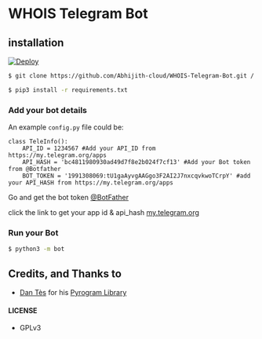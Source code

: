 # WHOIS Telegram Bot
## installation
[![Deploy](https://www.herokucdn.com/deploy/button.svg)](https://heroku.com/deploy?template=https://github.com/Abhijith-cloud/WHOIS-Telegram-Bot/)
```sh
$ git clone https://github.com/Abhijith-cloud/WHOIS-Telegram-Bot.git / gh repo clone Abhijith-cloud/WHOIS-Telegram-Bot
```
```sh
$ pip3 install -r requirements.txt
```
### Add your bot details

An example `config.py` file could be:

```python3
class TeleInfo():
    API_ID = 1234567 #Add your API_ID from https://my.telegram.org/apps
    API_HASH = 'bc4811980930ad49d7f8e2b024f7cf13' #Add your Bot token from @Botfather
    BOT_TOKEN = '1991308069:tU1gaAyvgAAGgo3F2AI2J7nxcqvkwoTCrpY' #add your API_HASH from https://my.telegram.org/apps
```

Go and get the bot token [@BotFather](https://telegram.dog/BotFather)

click the link to get your app id & api_hash [my.telegram.org](https://my.telegram.org/auth)

### Run your Bot

```sh
$ python3 -m bot
```

## Credits, and Thanks to

* [Dan Tès](https://telegram.dog/haskell) for his [Pyrogram Library](https://github.com/pyrogram/pyrogram)

#### LICENSE
- GPLv3
